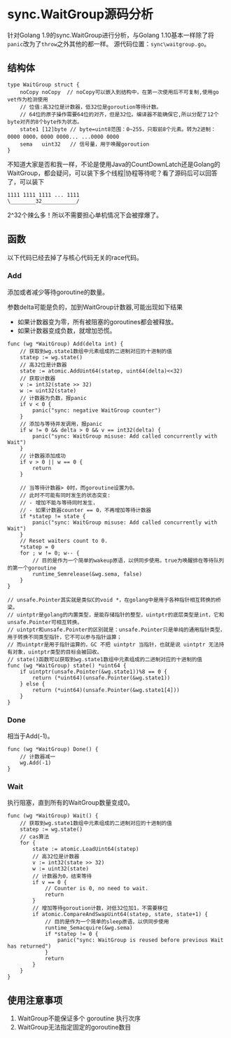 # sync.WaitGroup源码分析

针对Golang 1.9的sync.WaitGroup进行分析，与Golang 1.10基本一样除了将`panic`改为了`throw`之外其他的都一样。
源代码位置：`sync\waitgroup.go`。  
## 结构体
```
type WaitGroup struct {
	noCopy noCopy  // noCopy可以嵌入到结构中，在第一次使用后不可复制,使用go vet作为检测使用
	// 位值:高32位是计数器，低32位是goroution等待计数。
	// 64位的原子操作需要64位的对齐，但是32位。编译器不能确保它,所以分配了12个byte对齐的8个byte作为状态。
	state1 [12]byte // byte=uint8范围：0~255，只取前8个元素。转为2进制：0000 0000，0000 0000... ...0000 0000
	sema   uint32   // 信号量，用于唤醒goroution
}
```
不知道大家是否和我一样，不论是使用Java的CountDownLatch还是Golang的WaitGroup，都会疑问，可以装下多个线程|协程等待呢？看了源码后可以回答了，可以装下
```
1111 1111 1111 ... 1111
\________32___________/
```
2^32个辣么多！所以不需要担心单机情况下会被撑爆了。
## 函数
以下代码已经去掉了与核心代码无关的race代码。
### Add
添加或者减少等待goroutine的数量。

参数delta可能是负的，加到WaitGroup计数器,可能出现如下结果
- 如果计数器变为零，所有被阻塞的goroutines都会被释放。
- 如果计数器变成负数，就增加恐慌。

```
func (wg *WaitGroup) Add(delta int) {
    // 获取到wg.state1数组中元素组成的二进制对应的十进制的值
	statep := wg.state()
	// 高32位是计数器
	state := atomic.AddUint64(statep, uint64(delta)<<32)
	// 获取计数器
	v := int32(state >> 32)
	w := uint32(state)
	// 计数器为负数，报panic
	if v < 0 {
		panic("sync: negative WaitGroup counter")
	}
	// 添加与等待并发调用，报panic
	if w != 0 && delta > 0 && v == int32(delta) {
		panic("sync: WaitGroup misuse: Add called concurrently with Wait")
	}
	// 计数器添加成功
	if v > 0 || w == 0 {
		return
	}

	// 当等待计数器> 0时，而goroutine设置为0。
	// 此时不可能有同时发生的状态突变:
	// - 增加不能与等待同时发生，
	// - 如果计数器counter == 0，不再增加等待计数器
	if *statep != state {
		panic("sync: WaitGroup misuse: Add called concurrently with Wait")
	}
	// Reset waiters count to 0.
	*statep = 0
	for ; w != 0; w-- {
		// 目的是作为一个简单的wakeup原语，以供同步使用。true为唤醒排在等待队列的第一个goroutine
		runtime_Semrelease(&wg.sema, false)
	}
}

```

```
// unsafe.Pointer其实就是类似C的void *，在golang中是用于各种指针相互转换的桥梁。
// uintptr是golang的内置类型，是能存储指针的整型，uintptr的底层类型是int，它和unsafe.Pointer可相互转换。
// uintptr和unsafe.Pointer的区别就是：unsafe.Pointer只是单纯的通用指针类型，用于转换不同类型指针，它不可以参与指针运算；
// 而uintptr是用于指针运算的，GC 不把 uintptr 当指针，也就是说 uintptr 无法持有对象，uintptr类型的目标会被回收。
// state()函数可以获取到wg.state1数组中元素组成的二进制对应的十进制的值
func (wg *WaitGroup) state() *uint64 {
	if uintptr(unsafe.Pointer(&wg.state1))%8 == 0 {
		return (*uint64)(unsafe.Pointer(&wg.state1))
	} else {
		return (*uint64)(unsafe.Pointer(&wg.state1[4]))
	}
}
```
### Done
相当于Add(-1)。  
```
func (wg *WaitGroup) Done() {
    // 计数器减一
	wg.Add(-1)
}
```


### Wait
执行阻塞，直到所有的WaitGroup数量变成0。  
```
func (wg *WaitGroup) Wait() {
	// 获取到wg.state1数组中元素组成的二进制对应的十进制的值
	statep := wg.state()
	// cas算法
	for {
		state := atomic.LoadUint64(statep)
		// 高32位是计数器
		v := int32(state >> 32)
		w := uint32(state)
		// 计数器为0，结束等待
		if v == 0 {
			// Counter is 0, no need to wait.
			return
		}
		// 增加等待goroution计数，对低32位加1，不需要移位
		if atomic.CompareAndSwapUint64(statep, state, state+1) {
			// 目的是作为一个简单的sleep原语，以供同步使用
			runtime_Semacquire(&wg.sema)
			if *statep != 0 {
				panic("sync: WaitGroup is reused before previous Wait has returned")
			}
			return
		}
	}
}
```

## 使用注意事项
1. WaitGroup不能保证多个 goroutine 执行次序
2. WaitGroup无法指定固定的goroutine数目




